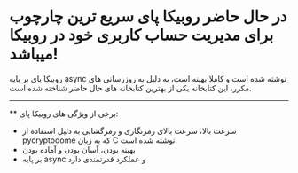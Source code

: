 # در حال حاضر روبیکا پای سریع ترین چارچوب برای مدیریت حساب کاربری خود در روبیکا میباشد!
روبیکا پای بر پایه async نوشته شده است و کاملا بهینه است، به دلیل به روزرسانی های مکرر، این کتابخانه یکی از بهترین کتابخانه های حال حاضر شناخته شده است.
___
** برخی از ویژگی های روبیکا پای:
- سرعت بالا، سرعت بالای رمزنگاری و رمزگشایی به دلیل استفاده از pycryptodome که به زبان C نوشته شده است.
- بهینه بودن، آسان بودن و آماده بودن
- بر پایه async و عملکرد قدرتمندی دارد
